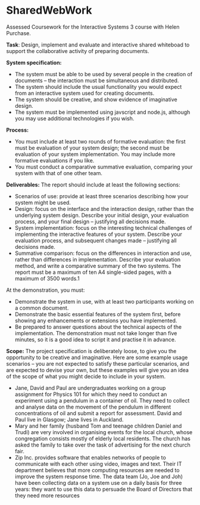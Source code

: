 # SharedWebWork
Assessed Coursework for the Interactive Systems 3 course with Helen Purchase.

**Task**: Design, implement and evaluate and interactive shared whiteboad to support the collaborative activity of preparing documents.

**System specification:**
* The system must be able to be used by several people in the creation of documents – the interaction must be simultaneous and distributed.
* The system should include the usual functionality you would expect from an interactive system used for creating documents.
* The system should be creative, and show evidence of imaginative design.
* The system must be implemented using javscript and node.js, although you may use additional technologies if you wish.

**Process:**
* You must include at least two rounds of formative evaluation: the first must be evaluation of your system design; the second must be evaluation of your system implementation. You may include more formative evaluations if you like.
* You must conduct a comparative summative evaluation, comparing your system with that of one other team.

**Deliverables:**
The report should include at least the following sections:
* Scenarios of use: provide at least three scenarios describing how your system might be used.
* Design: focus on the interface and the interaction design, rather than the underlying system design. Describe your initial design, your evaluation process, and your final design – justifying all decisions made.
* System implementation: focus on the interesting technical challenges of implementing the interactive features of your system. Describe your evaluation process, and subsequent changes made – justifying all decisions made.
* Summative comparison: focus on the differences in interaction and use, rather than differences in implementation. Describe your evaluation method, and write a comparative summary of the two systems.
The report must be a maximum of ten A4 single-sided pages, with a maximum of 3500 words.1

At the demonstration, you must:

* Demonstrate the system in use, with at least two participants working on a common
document.
* Demonstrate the basic essential features of the system first, before showing any
enhancements or extensions you have implemented.
* Be prepared to answer questions about the technical aspects of the implementation.
The demonstration must not take longer than five minutes, so it is a good idea to script it and practise
it in advance.

**Scope:**
The project specification is deliberately loose, to give you the opportunity to be creative and
imaginative. Here are some example usage scenarios – you are not expected to satisfy these particular
scenarios, and are expected to devise your own, but these examples will give you an idea of the scope
of what you might decide to include in your system.
* Jane, David and Paul are undergraduates working on a group assignment for Physics 101 for
which they need to conduct an experiment using a pendulum in a container of oil. They need
to collect and analyse data on the movement of the pendulum in different concentrations of
oil and submit a report for assessment. David and Paul live in Glasgow; Jane lives in Auckland.
* Mary and her family (husband Tom and teenage children Daniel and Trudi) are very involved in
organising events for the local church, whose congregation consists mostly of elderly local
residents. The church has asked the family to take over the task of advertising for the next
church fair.
* Zip Inc. provides software that enables networks of people to communicate with each other
using video, images and text. Their IT department believes that more computing resources are
needed to improve the system response time. The data team (Jo, Joe and Joh) have been
collecting data on a system use on a daily basis for three years: they want to use this data to
persuade the Board of Directors that they need more resources
